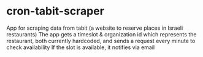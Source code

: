 # cron-tabit-scraper

App for scraping data from tabit (a website to reserve places in Israeli restaurants)
The app gets a timeslot & organization id which represents the restaurant, both currently hardcoded, and sends a request every minute to check availability
If the slot is available, it notifies via email
